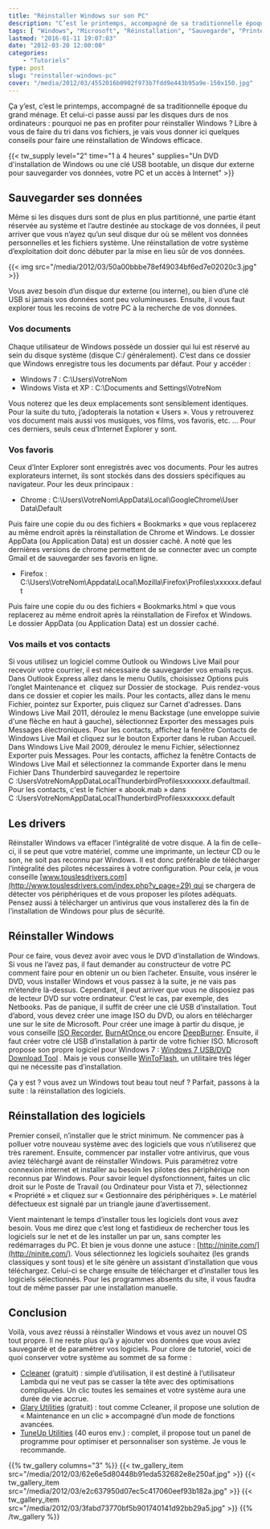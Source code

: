 ```yaml
---
title: "Réinstaller Windows sur son PC"
description: "C’est le printemps, accompagné de sa traditionnelle époque du grand ménage. Et pourquoi ne pas en profiter pour réinstaller Windows ?"
tags: [ "Windows", "Microsoft", "Réinstallation", "Sauvegarde", "Printemps", "Logiciels" ]
lastmod: "2016-01-11 19:07:03"
date: "2012-03-20 12:00:00"
categories:
    - "Tutoriels"
type: post
slug: "reinstaller-windows-pc"
cover: "/media/2012/03/4552016b0902f973b7fdd9e443b95a9e-150x150.jpg"
---
```


Ça y’est, c’est le printemps, accompagné de sa traditionnelle époque du grand ménage. Et celui-ci passe aussi par les disques durs de nos ordinateurs : pourquoi ne pas en profiter pour réinstaller Windows ? Libre à vous de faire du tri dans vos fichiers, je vais vous donner ici quelques conseils pour faire une réinstallation de Windows efficace.

{{< tw_supply level="2" time="1 à 4 heures" supplies="Un DVD d'installation de Windows ou une clé USB bootable, un disque dur externe pour sauvegarder vos données, votre PC et un accès à Internet" >}}

## Sauvegarder ses données

Même si les disques durs sont de plus en plus partitionné, une partie étant réservée au système et l’autre destinée au stockage de vos données, il peut arriver que vous n’ayez qu’un seul disque dur où se mêlent vos données personnelles et les fichiers système. Une réinstallation de votre système d’exploitation doit donc débuter par la mise en lieu sûr de vos données.

{{< img src="/media/2012/03/50a00bbbe78ef49034bf6ed7e02020c3.jpg" >}}

Vous avez besoin d’un disque dur externe (ou interne), ou bien d’une clé USB si jamais vos données sont peu volumineuses. Ensuite, il vous faut explorer tous les recoins de votre PC à la recherche de vos données.

### Vos documents

Chaque utilisateur de Windows possède un dossier qui lui est réservé au sein du disque système (disque C:/ généralement). C’est dans ce dossier que Windows enregistre tous les documents par défaut. Pour y accéder :

- Windows 7 : C:\Users\VotreNom
- Windows Vista et XP : C:\Documents and Settings\VotreNom

Vous noterez que les deux emplacements sont sensiblement identiques. Pour la suite du tuto, j’adopterais la notation « Users ». Vous y retrouverez vos document mais aussi vos musiques, vos films, vos favoris, etc. … Pour ces derniers, seuls ceux d’Internet Explorer y sont.

### Vos favoris

Ceux d’Inter Explorer sont enregistrés avec vos documents. Pour les autres explorateurs internet, ils sont stockés dans des dossiers spécifiques au navigateur. Pour les deux principaux :

- Chrome : C:\Users\VotreNom\AppData\Local\GoogleChrome\User Data\Default

Puis faire une copie du ou des fichiers « Bookmarks » que vous replacerez au même endroit après la réinstallation de Chrome et Windows. Le dossier AppData (ou Application Data) est un dossier caché. A noté que les dernières versions de chrome permettent de se connecter avec un compte Gmail et de sauvegarder ses favoris en ligne.

- Firefox : C:\Users\VotreNom\Appdata\Local\Mozilla\Firefox\Profiles\xxxxxx.default

Puis faire une copie du ou des fichiers « Bookmarks.html » que vous replacerez au même endroit après la réinstallation de Firefox et Windows. Le dossier AppData (ou Application Data) est un dossier caché.

### Vos mails et vos contacts

Si vous utilisez un logiciel comme Outlook ou Windows Live Mail pour recevoir votre courrier, il est nécessaire de sauvegarder vos emails reçus.
Dans Outlook Express allez dans le menu Outils, choisissez Options puis l’onglet Maintenance et  cliquez sur Dossier de stockage.  Puis rendez-vous dans ce dossier et copier les mails. Pour les contacts, allez dans le menu Fichier, pointez sur Exporter, puis cliquez sur Carnet d'adresses.
Dans Windows Live Mail 2011, déroulez le menu Backstage (une enveloppe suivie d'une flèche en haut à gauche), sélectionnez Exporter des messages puis Messages électroniques. Pour les contacts, affichez la fenêtre Contacts de Windows Live Mail et cliquez sur le bouton Exporter dans le ruban Accueil.
Dans Windows Live Mail 2009, déroulez le menu Fichier, sélectionnez Exporter puis Messages. Pour les contacts, affichez la fenêtre Contacts de Windows Live Mail et sélectionnez la commande Exporter dans le menu Fichier
Dans Thunderbird sauvegardez le repertoire C :UsersVotreNomAppDataLocalThunderbirdProfilesxxxxxxx.defaultmail. Pour les contacts, c'est le fichier « abook.mab » dans C :UsersVotreNomAppDataLocalThunderbirdProfilesxxxxxxx.default

## Les drivers

Réinstaller Windows va effacer l’intégralité de votre disque. A la fin de celle-ci, il se peut que votre matériel, comme une imprimante, un lecteur CD ou le son, ne soit pas reconnu par Windows. Il est donc préférable de télécharger l’intégralité des pilotes nécessaires à votre configuration. Pour cela, je vous conseille [www.touslesdrivers.com](http://www.touslesdrivers.com/index.php?v_page=29) qui se chargera de détecter vos périphériques et de vous proposer les pilotes adéquats.
Pensez aussi à télécharger un antivirus que vous installerez dès la fin de l’installation de Windows pour plus de sécurité.

## Réinstaller Windows

Pour ce faire, vous devez avoir avec vous le DVD d’installation de Windows. Si vous ne l’avez pas, il faut demander au constructeur de votre PC comment faire pour en obtenir un ou bien l’acheter. Ensuite, vous insérer le DVD, vous installer Windows et vous passez à la suite, je ne vais pas m’étendre là-dessus.
Cependant, il peut arriver que vous ne disposiez pas de lecteur DVD sur votre ordinateur. C’est le cas, par exemple, des Netbooks. Pas de panique, il suffit de créer une clé USB d’installation.
Tout d’abord, vous devez créer une image ISO du DVD, ou alors en télécharger une sur le site de Microsoft. Pour créer une image à partir du disque, je vous conseille [ISO Recorder](http://www.clubic.com/telecharger-fiche36463-iso-recorder.html), [BurnAtOnce ](http://www.clubic.com/telecharger-fiche14725-burnatonce.html)ou encore [DeepBurner](http://www.clubic.com/telecharger-fiche12674-deepburner-free.html).
Ensuite, il faut créer votre clé USB d’installation à partir de votre fichier ISO. Microsoft propose son propre logiciel pour Windows 7 : [Windows 7 USB/DVD Download Tool](http://www.clubic.com/telecharger-fiche302934-windows-7-usb-dvd-download-tool.html) . Mais je vous conseille [WinToFlash](http://www.clubic.com/telecharger-fiche297880-wintoflash.html), un utilitaire très léger qui ne nécessite pas d’installation.

Ça y est ? vous avez un Windows tout beau tout neuf ? Parfait, passons à la suite : la réinstallation des logiciels.

## Réinstallation des logiciels

Premier conseil, n’installer que le strict minimum. Ne commencer pas à polluer votre nouveau système avec des logiciels que vous n’utiliserez que très rarement.
Ensuite, commencer par installer votre antivirus, que vous aviez téléchargé avant de réinstaller Windows. Puis paramétrez votre connexion internet et installer au besoin les pilotes des périphérique non reconnus par Windows. Pour savoir lequel dysfonctionnent, faites un clic droit sur le Poste de Travail (ou Ordinateur pour Vista et 7), sélectionnez « Propriété » et cliquez sur « Gestionnaire des périphériques ». Le matériel défectueux est signalé par un triangle jaune d’avertissement.


Vient maintenant le temps d’installer tous les logiciels dont vous avez besoin. Vous me direz que c’est long et fastidieux de rechercher tous les logiciels sur le net et de les installer un par un, sans compter les redémarrages du PC. Et bien je vous donne une astuce : [http://ninite.com/](http://ninite.com/). Vous sélectionnez les logiciels souhaitez (les grands classiques y sont tous) et le site génère un assistant d’installation que vous téléchargez. Celui-ci se charge ensuite de télécharger et d’installer tous les logiciels sélectionnés. Pour les programmes absents du site, il vous faudra tout de même passer par une installation manuelle.

## Conclusion

Voilà, vous avez réussi à réinstaller Windows et vous avez un nouvel OS tout propre. Il ne reste plus qu’à y ajouter vos données que vous aviez sauvegardé et de paramétrer vos logiciels.
Pour clore de tutoriel, voici de quoi conserver votre système au sommet de sa forme :

- [Ccleaner](http://www.clubic.com/telecharger-fiche14492-ccleaner.html) (gratuit) : simple d’utilisation, il est destiné à l’utilisateur Lambda qui ne veut pas se casser la tête avec des optimisations compliquées. Un clic toutes les semaines et votre système aura une durée de vie accrue.
- [Glary Utilities](http://www.clubic.com/telecharger-fiche73266-glary-utilities.html) (gratuit) : tout comme Ccleaner, il propose une solution de « Maintenance en un clic » accompagné d’un mode de fonctions avancées.
- [TuneUp Utilities](http://www.clubic.com/telecharger-fiche14995-tuneup-utilities-2012.html) (40 euros env.) : complet, il propose tout un panel de programme pour optimiser et personnaliser son système. Je vous le recommande.

{{% tw_gallery columns="3" %}}
{{< tw_gallery_item src="/media/2012/03/62e6e5d80448b91eda532682e8e250af.jpg" >}}
{{< tw_gallery_item src="/media/2012/03/e2c637950d07ec5c417060eef93b182a.jpg" >}}
{{< tw_gallery_item src="/media/2012/03/3fabd73770bf5b901740141d92bb29a5.jpg" >}}
{{% /tw_gallery %}}
